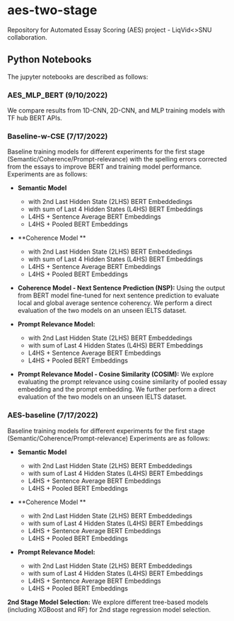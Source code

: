 # aes-two-stage
Repository for Automated Essay Scoring (AES) project - LiqVid&lt;>SNU collaboration.

## Python Notebooks

The jupyter notebooks are described as follows:

### AES_MLP_BERT (9/10/2022)

We compare results from 1D-CNN, 2D-CNN, and MLP training models with TF hub BERT APIs.

### Baseline-w-CSE (7/17/2022)

Baseline training models for different experiments for the first stage (Semantic/Coherence/Prompt-relevance)  with the spelling errors corrected from the essays to improve BERT and training model performance. Experiments are as follows:

- **Semantic Model** 
	- with 2nd Last Hidden State (2LHS) BERT Embeddedings
    - with sum of Last 4 Hidden States (L4HS) BERT Embeddings
    - L4HS + Sentence Average BERT Embeddings
    - L4HS + Pooled BERT Embeddings

- **Coherence Model **
	- with 2nd Last Hidden State (2LHS) BERT Embeddedings
    - with sum of Last 4 Hidden States (L4HS) BERT Embeddings
    - L4HS + Sentence Average BERT Embeddings
    - L4HS + Pooled BERT Embeddings
    
 - **Coherence Model - Next Sentence Prediction (NSP):** Using the output from BERT model fine-tuned for next sentence prediction to evaluate local and global average sentence coherency. We perform a direct evaluation of the two models on an unseen IELTS dataset.
 
 - **Prompt Relevance Model:** 
	- with 2nd Last Hidden State (2LHS) BERT Embeddedings
    - with sum of Last 4 Hidden States (L4HS) BERT Embeddings
    - L4HS + Sentence Average BERT Embeddings
    - L4HS + Pooled BERT Embeddings
    
- **Prompt Relevance Model - Cosine Similarity (COSIM):** We explore evaluating the prompt relevance using cosine similarity of pooled essay embedding and the prompt embedding. We further perform a direct evaluation of the two models on an unseen IELTS dataset.
   
   

 
### AES-baseline (7/17/2022)

Baseline training models for different experiments for the first stage (Semantic/Coherence/Prompt-relevance)  Experiments are as follows:

- **Semantic Model** 
	- with 2nd Last Hidden State (2LHS) BERT Embeddedings
    - with sum of Last 4 Hidden States (L4HS) BERT Embeddings
    - L4HS + Sentence Average BERT Embeddings
    - L4HS + Pooled BERT Embeddings

- **Coherence Model **
	- with 2nd Last Hidden State (2LHS) BERT Embeddedings
    - with sum of Last 4 Hidden States (L4HS) BERT Embeddings
    - L4HS + Sentence Average BERT Embeddings
    - L4HS + Pooled BERT Embeddings
 
 - **Prompt Relevance Model:** 
	- with 2nd Last Hidden State (2LHS) BERT Embeddedings
    - with sum of Last 4 Hidden States (L4HS) BERT Embeddings
    - L4HS + Sentence Average BERT Embeddings
    - L4HS + Pooled BERT Embeddings
    
**2nd Stage Model Selection:** We explore different tree-based models (including XGBoost and RF) for 2nd stage regression model selection.


